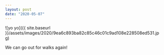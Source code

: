 ```yaml
---
layout: post
date: "2020-05-07"
---
```


![yo yo]({{ site.baseurl }}/assets/images/2020/9ea6c893ba82c85c46c01c9ad108e228508ed531.jpg)

We can go out for walks again!
